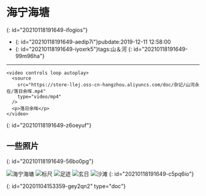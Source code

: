# 海宁海塘
{: id="20210118191649-ifogios"}

- {: id="20210118191649-aedip7i"}pubdate:2019-12-11 12:58:00
- {: id="20210118191649-iyoxrk5"}tags:山＆河
{: id="20210118191649-99m96ha"}

---

```html{run .hidden}
<video controls loop autoplay>
  <source
    src="https://store-llej.oss-cn-hangzhou.aliyuncs.com/doc/杂记/山河永在/落日余晖.mp4"
    type="video/mp4"
  />
  <p>落日余晖</p>
</video>
```
{: id="20210118191649-z6oeyuf"}

## 一些照片
{: id="20210118191649-56bo0pg"}

![海宁海塘](https://store-llej.oss-cn-hangzhou.aliyuncs.com/doc/杂记/山河永在/海宁海塘.jpg)
![标尺](https://store-llej.oss-cn-hangzhou.aliyuncs.com/doc/杂记/山河永在/标尺.jpg)
![足迹](https://store-llej.oss-cn-hangzhou.aliyuncs.com/doc/杂记/山河永在/足迹.jpg)
![玄日](https://store-llej.oss-cn-hangzhou.aliyuncs.com/doc/杂记/山河永在/玄日.jpg)
![沙滩](https://store-llej.oss-cn-hangzhou.aliyuncs.com/doc/杂记/山河永在/沙滩.jpg)
{: id="20210118191649-c5pq6io"}


{: id="20201104153359-gey2qn2" type="doc"}
